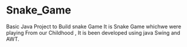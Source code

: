 # Snake_Game
Basic Java Project to Build snake Game 
It is Snake Game whichwe were playing From our Childhood ,
It is been developed using java Swing and AWT.
